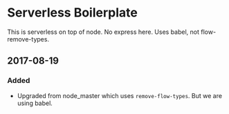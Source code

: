 # Serverless Boilerplate

This is serverless on top of node.
No express here.
Uses babel, not flow-remove-types.

## 2017-08-19
### Added
- Upgraded from node_master which uses `remove-flow-types`.
  But we are using babel.

